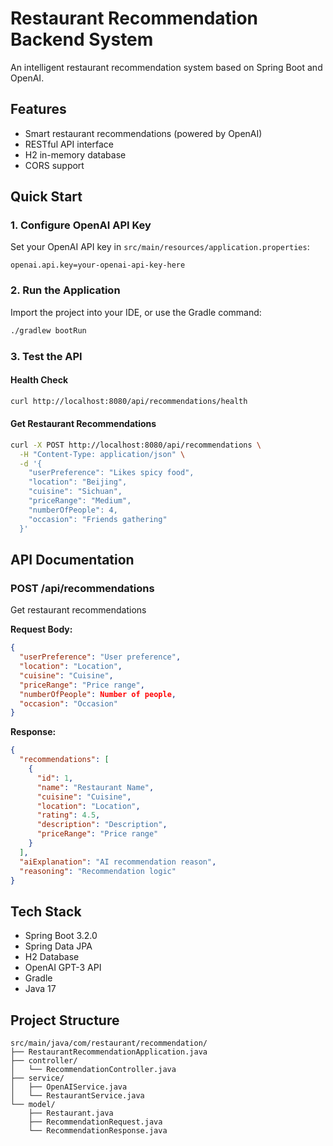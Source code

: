 # Restaurant Recommendation Backend System

An intelligent restaurant recommendation system based on Spring Boot and OpenAI.

## Features

- Smart restaurant recommendations (powered by OpenAI)
- RESTful API interface
- H2 in-memory database
- CORS support

## Quick Start

### 1. Configure OpenAI API Key

Set your OpenAI API key in `src/main/resources/application.properties`:

```properties
openai.api.key=your-openai-api-key-here
```

### 2. Run the Application

Import the project into your IDE, or use the Gradle command:

```bash
./gradlew bootRun
```

### 3. Test the API

#### Health Check
```bash
curl http://localhost:8080/api/recommendations/health
```

#### Get Restaurant Recommendations
```bash
curl -X POST http://localhost:8080/api/recommendations \
  -H "Content-Type: application/json" \
  -d '{
    "userPreference": "Likes spicy food",
    "location": "Beijing",
    "cuisine": "Sichuan",
    "priceRange": "Medium",
    "numberOfPeople": 4,
    "occasion": "Friends gathering"
  }'
```

## API Documentation

### POST /api/recommendations

Get restaurant recommendations

**Request Body:**
```json
{
  "userPreference": "User preference",
  "location": "Location",
  "cuisine": "Cuisine",
  "priceRange": "Price range",
  "numberOfPeople": Number of people,
  "occasion": "Occasion"
}
```

**Response:**
```json
{
  "recommendations": [
    {
      "id": 1,
      "name": "Restaurant Name",
      "cuisine": "Cuisine",
      "location": "Location",
      "rating": 4.5,
      "description": "Description",
      "priceRange": "Price range"
    }
  ],
  "aiExplanation": "AI recommendation reason",
  "reasoning": "Recommendation logic"
}
```

## Tech Stack

- Spring Boot 3.2.0
- Spring Data JPA
- H2 Database
- OpenAI GPT-3 API
- Gradle
- Java 17

## Project Structure

```
src/main/java/com/restaurant/recommendation/
├── RestaurantRecommendationApplication.java
├── controller/
│   └── RecommendationController.java
├── service/
│   ├── OpenAIService.java
│   └── RestaurantService.java
└── model/
    ├── Restaurant.java
    ├── RecommendationRequest.java
    └── RecommendationResponse.java
```
